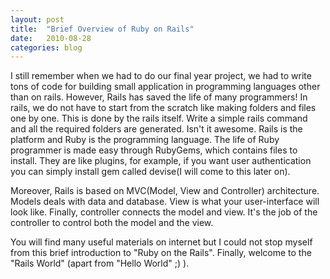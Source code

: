 ```yaml
---
layout: post
title:  "Brief Overview of Ruby on Rails"
date:   2010-08-28
categories: blog
---
```

 I still remember when we had to do our final year project, we had to write tons of code for building small application in programming languages other than on rails. However, Rails has saved the life of many programmers! In rails, we do not have to start from the scratch like making folders and files one by one. This is done by the rails itself. Write a simple rails command and all the required folders are generated. Isn't it awesome. Rails is the platform and Ruby is the programming language. The life of Ruby programmer is made easy through RubyGems, which contains files to install. They are like plugins, for example, if you want user authentication you can simply install gem called devise(I will come to this later on).

Moreover, Rails is based on MVC(Model, View and Controller) architecture. Models deals with data and database. View is what your user-interface will look like. Finally, controller connects the model and view. It's the job of the controller to control both the model and the view.

You will find many useful materials on internet but I could not stop myself from this brief introduction to "Ruby on the Rails". Finally, welcome to the "Rails World" (apart from "Hello World" ;) ).
